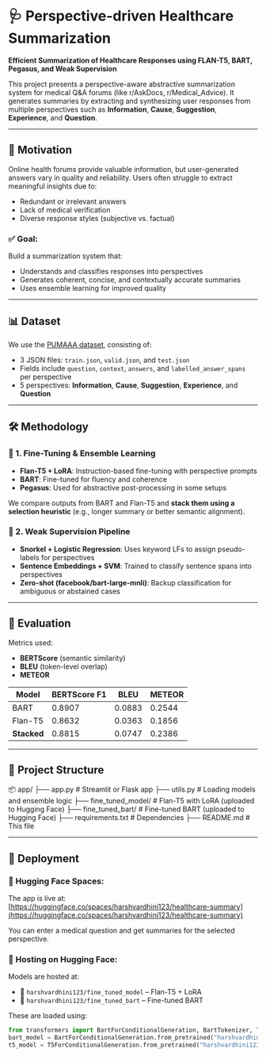 # 🩺 Perspective-driven Healthcare Summarization

**Efficient Summarization of Healthcare Responses using FLAN-T5, BART, Pegasus, and Weak Supervision**

This project presents a perspective-aware abstractive summarization system for medical Q&A forums (like r/AskDocs, r/Medical_Advice). It generates summaries by extracting and synthesizing user responses from multiple perspectives such as **Information**, **Cause**, **Suggestion**, **Experience**, and **Question**.

---

## 🧠 Motivation

Online health forums provide valuable information, but user-generated answers vary in quality and reliability. Users often struggle to extract meaningful insights due to:
- Redundant or irrelevant answers
- Lack of medical verification
- Diverse response styles (subjective vs. factual)

### ✅ Goal:
Build a summarization system that:
- Understands and classifies responses into perspectives
- Generates coherent, concise, and contextually accurate summaries
- Uses ensemble learning for improved quality

---

## 📊 Dataset

We use the [PUMAAA dataset](https://arxiv.org/abs/2406.08881), consisting of:
- 3 JSON files: `train.json`, `valid.json`, and `test.json`
- Fields include `question`, `context`, `answers`, and `labelled_answer_spans` per perspective
- 5 perspectives: **Information**, **Cause**, **Suggestion**, **Experience**, and **Question**

---

## 🛠️ Methodology

### 🔹 1. Fine-Tuning & Ensemble Learning

- **Flan-T5 + LoRA**: Instruction-based fine-tuning with perspective prompts
- **BART**: Fine-tuned for fluency and coherence
- **Pegasus**: Used for abstractive post-processing in some setups

We compare outputs from BART and Flan-T5 and **stack them using a selection heuristic** (e.g., longer summary or better semantic alignment).

### 🔹 2. Weak Supervision Pipeline

- **Snorkel + Logistic Regression**: Uses keyword LFs to assign pseudo-labels for perspectives
- **Sentence Embeddings + SVM**: Trained to classify sentence spans into perspectives
- **Zero-shot (facebook/bart-large-mnli)**: Backup classification for ambiguous or abstained cases

---

## 🧪 Evaluation

Metrics used:
- **BERTScore** (semantic similarity)
- **BLEU** (token-level overlap)
- **METEOR**

| Model       | BERTScore F1 | BLEU | METEOR |
|-------------|---------------|------|--------|
| BART        | 0.8907        | 0.0883 | 0.2544 |
| Flan-T5     | 0.8632        | 0.0363 | 0.1856 |
| **Stacked** | 0.8815        | 0.0747 | 0.2386 |

---

## 🧩 Project Structure
📦 app/
├── app.py # Streamlit or Flask app
├── utils.py # Loading models and ensemble logic
├── fine_tuned_model/ # Flan-T5 with LoRA (uploaded to Hugging Face)
├── fine_tuned_bart/ # Fine-tuned BART (uploaded to Hugging Face)
├── requirements.txt # Dependencies
├── README.md # This file


---

## 🚀 Deployment

### 🔹 Hugging Face Spaces:
The app is live at: [https://huggingface.co/spaces/harshvardhini123/healthcare-summary](https://huggingface.co/spaces/harshvardhini123/healthcare-summary)

You can enter a medical question and get summaries for the selected perspective.

### 🔹 Hosting on Hugging Face:
Models are hosted at:
- 🧠 `harshvardhini123/fine_tuned_model` – Flan-T5 + LoRA
- 🧠 `harshvardhini123/fine_tuned_bart` – Fine-tuned BART

These are loaded using:
```python
from transformers import BartForConditionalGeneration, BartTokenizer, T5ForConditionalGeneration, T5Tokenizer
bart_model = BartForConditionalGeneration.from_pretrained("harshvardhini123/fine_tuned_bart")
t5_model = T5ForConditionalGeneration.from_pretrained("harshvardhini123/fine_tuned_model")
